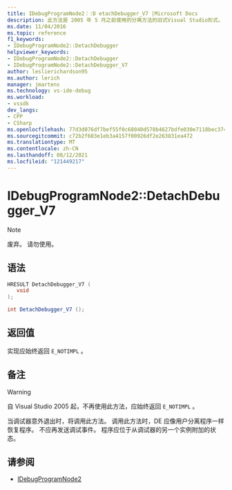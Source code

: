 ```yaml
---
title: IDebugProgramNode2：:D etachDebugger_V7 |Microsoft Docs
description: 此方法是 2005 年 5 月之前使用的分离方法的旧式Visual Studio形式。
ms.date: 11/04/2016
ms.topic: reference
f1_keywords:
- IDebugProgramNode2::DetachDebugger
helpviewer_keywords:
- IDebugProgramNode2::DetachDebugger
- IDebugProgramNode2::DetachDebugger_V7
author: leslierichardson95
ms.author: lerich
manager: jmartens
ms.technology: vs-ide-debug
ms.workload:
- vssdk
dev_langs:
- CPP
- CSharp
ms.openlocfilehash: 77d3d076df7bef55f0c68040d578b4627bdfe030e7118bec37497ac98d65d143
ms.sourcegitcommit: c72b2f603e1eb3a4157f00926df2e263831ea472
ms.translationtype: MT
ms.contentlocale: zh-CN
ms.lasthandoff: 08/12/2021
ms.locfileid: "121449217"
---
```

# <a name="idebugprogramnode2detachdebugger_v7"></a>IDebugProgramNode2::DetachDebugger_V7

> [!Note]
> 废弃。 请勿使用。

## <a name="syntax"></a>语法

```cpp
HRESULT DetachDebugger_V7 (
   void 
);
```

```csharp
int DetachDebugger_V7 ();
```

## <a name="return-value"></a>返回值

实现应始终返回 `E_NOTIMPL` 。

## <a name="remarks"></a>备注

> [!WARNING]
> 自 Visual Studio 2005 起，不再使用此方法，应始终返回 `E_NOTIMPL` 。

当调试器意外退出时，将调用此方法。 调用此方法时，DE 应像用户分离程序一样恢复程序。 不应再发送调试事件。 程序应位于从调试器的另一个实例附加的状态。

## <a name="see-also"></a>请参阅

- [IDebugProgramNode2](../../../extensibility/debugger/reference/idebugprogramnode2.md)

